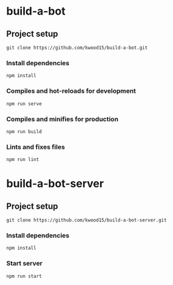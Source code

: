 # build-a-bot

## Project setup
```
git clone https://github.com/kwood15/build-a-bot.git
```

### Install dependencies
```
npm install
```

### Compiles and hot-reloads for development
```
npm run serve
```

### Compiles and minifies for production
```
npm run build
```

### Lints and fixes files
```
npm run lint
```


# build-a-bot-server

## Project setup
```
git clone https://github.com/kwood15/build-a-bot-server.git
```

### Install dependencies
```
npm install
```

### Start server
```
npm run start
```

